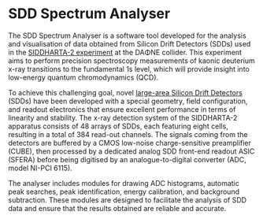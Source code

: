 # SDD Spectrum Analyser

The SDD Spectrum Analyser is a software tool developed for the analysis and visualisation of data obtained from Silicon Drift Detectors (SDDs) used in the <a href="https://iopscience.iop.org/article/10.1088/1402-4896/ac7fc0">SIDDHARTA-2 experiment</a> at the DAΦNE collider. This experiment aims to perform precision spectroscopy measurements of kaonic deuterium x-ray transitions to the fundamental 1s level, which will provide insight into low-energy quantum chromodynamics (QCD).

To achieve this challenging goal, novel <a href="https://iopscience.iop.org/article/10.1088/1361-6501/ac777a/meta">large-area Silicon Drift Detectors</a> (SDDs) have been developed with a special geometry, field configuration, and readout electronics that ensure excellent performance in terms of linearity and stability. The x-ray detection system of the SIDDHARTA-2 apparatus consists of 48 arrays of SDDs, each featuring eight cells, resulting in a total of 384 read-out channels. The signals coming from the detectors are buffered by a CMOS low-noise charge-sensitive preamplifier (CUBE), then processed by a dedicated analog SDD front-end readout ASIC (SFERA) before being digitised by an analogue-to-digital converter (ADC, model NI-PCI 6115).

The analyser includes modules for drawing ADC histograms, automatic peak searches, peak identification, energy calibration, and background subtraction. These modules are designed to facilitate the analysis of SDD data and ensure that the results obtained are reliable and accurate.
